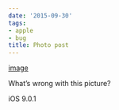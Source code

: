 ```yaml
---
date: '2015-09-30'
tags:
- apple
- bug
title: Photo post
---
```


[image](/img/2015-09-30-photo-post/e8d2a15d0ad8eb97695f2066d1e1a1cf1c44994d759236fb99417ea3305428e4.jpg)

What’s wrong with this picture?

iOS 9.0.1
